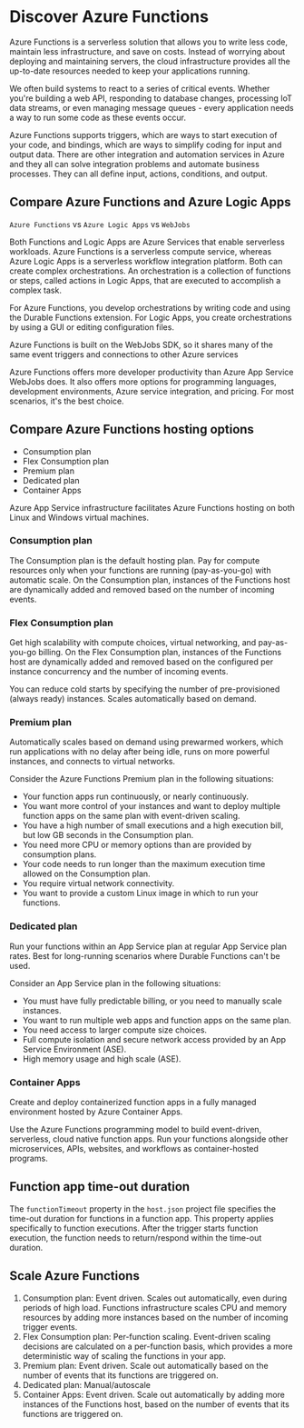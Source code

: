 # Discover Azure Functions

Azure Functions is a serverless solution that allows you to write less code, maintain less infrastructure, and save on costs. Instead of worrying about deploying and maintaining servers, the cloud infrastructure provides all the up-to-date resources needed to keep your applications running.

We often build systems to react to a series of critical events. Whether you're building a web API, responding to database changes, processing IoT data streams, or even managing message queues - every application needs a way to run some code as these events occur.

Azure Functions supports triggers, which are ways to start execution of your code, and bindings, which are ways to simplify coding for input and output data. There are other integration and automation services in Azure and they all can solve integration problems and automate business processes. They can all define input, actions, conditions, and output.

## Compare Azure Functions and Azure Logic Apps

`Azure Functions` vs `Azure Logic Apps` vs `WebJobs`

Both Functions and Logic Apps are Azure Services that enable serverless workloads.
Azure Functions is a serverless compute service, whereas Azure Logic Apps is a serverless workflow integration platform. Both can create complex orchestrations. An orchestration is a collection of functions or steps, called actions in Logic Apps, that are executed to accomplish a complex task.

For Azure Functions, you develop orchestrations by writing code and using the Durable Functions extension. For Logic Apps, you create orchestrations by using a GUI or editing configuration files.

Azure Functions is built on the WebJobs SDK, so it shares many of the same event triggers and connections to other Azure services

Azure Functions offers more developer productivity than Azure App Service WebJobs does. It also offers more options for programming languages, development environments, Azure service integration, and pricing. For most scenarios, it's the best choice.

## Compare Azure Functions hosting options

- Consumption plan
- Flex Consumption plan
- Premium plan
- Dedicated plan
- Container Apps

Azure App Service infrastructure facilitates Azure Functions hosting on both Linux and Windows virtual machines.

### Consumption plan

The Consumption plan is the default hosting plan. Pay for compute resources only when your functions are running (pay-as-you-go) with automatic scale. On the Consumption plan, instances of the Functions host are dynamically added and removed based on the number of incoming events.

### Flex Consumption plan

Get high scalability with compute choices, virtual networking, and pay-as-you-go billing. On the Flex Consumption plan, instances of the Functions host are dynamically added and removed based on the configured per instance concurrency and the number of incoming events.

You can reduce cold starts by specifying the number of pre-provisioned (always ready) instances. Scales automatically based on demand.

### Premium plan

Automatically scales based on demand using prewarmed workers, which run applications with no delay after being idle, runs on more powerful instances, and connects to virtual networks.

Consider the Azure Functions Premium plan in the following situations:

- Your function apps run continuously, or nearly continuously.
- You want more control of your instances and want to deploy multiple function apps on the same plan with event-driven scaling.
- You have a high number of small executions and a high execution bill, but low GB seconds in the Consumption plan.
- You need more CPU or memory options than are provided by consumption plans.
- Your code needs to run longer than the maximum execution time allowed on the Consumption plan.
- You require virtual network connectivity.
- You want to provide a custom Linux image in which to run your functions.

### Dedicated plan

Run your functions within an App Service plan at regular App Service plan rates. Best for long-running scenarios where Durable Functions can't be used.

Consider an App Service plan in the following situations:

- You must have fully predictable billing, or you need to manually scale instances.
- You want to run multiple web apps and function apps on the same plan.
- You need access to larger compute size choices.
- Full compute isolation and secure network access provided by an App Service Environment (ASE).
- High memory usage and high scale (ASE).

### Container Apps

Create and deploy containerized function apps in a fully managed environment hosted by Azure Container Apps.

Use the Azure Functions programming model to build event-driven, serverless, cloud native function apps. Run your functions alongside other microservices, APIs, websites, and workflows as container-hosted programs.

## Function app time-out duration

The `functionTimeout` property in the `host.json` project file specifies the time-out duration for functions in a function app. This property applies specifically to function executions. After the trigger starts function execution, the function needs to return/respond within the time-out duration.

## Scale Azure Functions

1. Consumption plan: Event driven. Scales out automatically, even during periods of high load. Functions infrastructure scales CPU and memory resources by adding more instances based on the number of incoming trigger events.
2. Flex Consumption plan: Per-function scaling. Event-driven scaling decisions are calculated on a per-function basis, which provides a more deterministic way of scaling the functions in your app.
3. Premium plan: Event driven. Scale out automatically based on the number of events that its functions are triggered on.
4. Dedicated plan: Manual/autoscale
5. Container Apps: Event driven. Scale out automatically by adding more instances of the Functions host, based on the number of events that its functions are triggered on.
